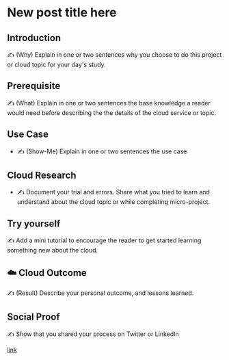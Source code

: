 # New post title here

## Introduction

✍️ (Why) Explain in one or two sentences why you choose to do this project or cloud topic for your day's study.

## Prerequisite

✍️ (What) Explain in one or two sentences the base knowledge a reader would need before describing the the details of the cloud service or topic.

## Use Case

- ✍️ (Show-Me) Explain in one or two sentences the use case

## Cloud Research

- ✍️ Document your trial and errors. Share what you tried to learn and understand about the cloud topic or while completing micro-project.

## Try yourself

✍️ Add a mini tutorial to encourage the reader to get started learning something new about the cloud.

## ☁️ Cloud Outcome

✍️ (Result) Describe your personal outcome, and lessons learned.

## Social Proof

✍️ Show that you shared your process on Twitter or LinkedIn

[link](link)
